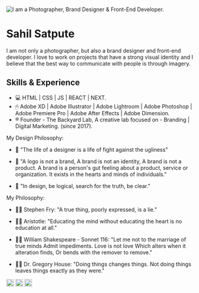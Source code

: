 ![I am a Photographer, Brand Designer & Front-End Developer.](https://i.postimg.cc/T3Pg8fVc/Profile-mage.jpg)

# Sahil Satpute

I am not only a photographer, but also a brand designer and front-end developer. I love to work on projects that have a strong visual identity and I believe that the best way to communicate with people is through imagery.

## Skills & Experience
* 💻 HTML | CSS | JS | REACT | NEXT.
* 🖱 Adobe XD | Adobe Illustrator | Adobe Lightroom | Adobe Photoshop | Adobe Premiere Pro | Adobe After Effects | Adobe Dimension.
* ®️ Founder - The Backyard Lab, A creative lab focused on - Branding | Digital Marketing. (since 2017).

My Design Philosophy:

- 📏 "The life of a designer is a life of fight against the ugliness"

- 📏 "A logo is not a brand, A brand is not an identity, A brand is not a product. A brand is a person's gut feeling about a product, service or organization. It exists in the hearts and minds of individuals."

- 📏 "In design, be logical, search for the truth, be clear."

My Philosophy:

- 🧑‍💻 Stephen Fry:
"A true thing, poorly expressed, is a lie."

- 🧑‍💻 Aristotle:
"Educating the mind without educating the heart is no education at all."

- 🧑‍💻 William Shakespeare - Sonnet 116:
"Let me not to the marriage of true minds
Admit impediments. Love is not love
Which alters when it alteration finds,
Or bends with the remover to remove."

- 🧑‍💻 Dr. Gregory House:
"Doing things changes things. Not doing things leaves things exactly as they were."

[<img src='https://cdn.jsdelivr.net/npm/simple-icons@3.0.1/icons/github.svg' alt='github' height='20'>](https://github.com/exploresahil)  [<img src='https://cdn.jsdelivr.net/npm/simple-icons@3.0.1/icons/facebook.svg' alt='facebook' height='20'>](https://www.facebook.com/sahil.satpute)  [<img src='https://cdn.jsdelivr.net/npm/simple-icons@3.0.1/icons/instagram.svg' alt='instagram' height='20'>](https://www.instagram.com/explore.sahil/)  

